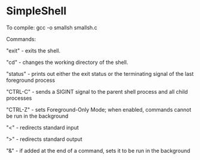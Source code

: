 # SimpleShell

To compile:
gcc -o smallsh smallsh.c

Commands:

"exit" - exits the shell.

"cd" - changes the working directory of the shell.

"status" - prints out either the exit status or the terminating signal of the last foreground process

"CTRL-C" - sends a SIGINT signal to the parent shell process and all child processes

"CTRL-Z" - sets Foreground-Only Mode; when enabled, commands cannot be run in the background

"<" - redirects standard input

">" - redirects standard output

"&" - if added at the end of a command, sets it to be run in the background